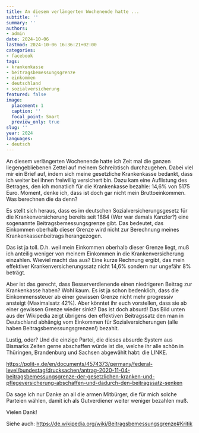 ```yaml
---
title: An diesem verlängerten Wochenende hatte ...
subtitle: ''
summary: ''
authors:
- admin
date: 2024-10-06
lastmod: 2024-10-06 16:36:21+02:00
categories:
- facebook
tags:
- krankenkasse
- beitragsbemessungsgrenze
- einkommen
- deutschland
- sozialversicherung
featured: false
image:
  placement: 1
  caption: ''
  focal_point: Smart
  preview_only: true
slug: ''
year: 2024
languages:
- deutsch
---
```


An diesem verlängerten Wochenende hatte ich Zeit mal die ganzen liegengebliebenen Zettel auf meinem Schreibtisch durchzugehen. Dabei viel mir ein Brief auf, indem sich meine gesetzliche Krankenkasse bedankt, dass ich weiter bei ihnen freiwillig versichert bin. Dazu kam eine Auflistung des Betrages, den ich monatlich für die Krankenkasse bezahle: 14,6% von 5175 Euro. Moment, denke ich, dass ist doch gar nicht mein Bruttoeinkommen. Was berechnen die da denn? 

Es stellt sich heraus, dass es im deutschen Sozialversicherungsgesetz für die Krankenversicherung bereits seit 1884 (Wer war damals Kanzler?) eine sogenannte Beitragsbemessungsgrenze gibt. Das bedeutet, das Einkommen oberhalb dieser Grenze wird nicht zur Berechnung meines Krankenkassenbeitrags herangezogen. 

Das ist ja toll. D.h. weil mein Einkommen oberhalb dieser Grenze liegt, muß ich anteilig weniger von meinem Einkommen in die Krankenversicherung einzahlen. Wieviel macht das aus? Eine kurze Rechnung ergibt, das mein effektiver Krankenversicherungssatz nicht 14,6% sondern nur ungefähr 8% beträgt. 

Aber ist das gerecht, dass Besserverdienende einen niedrigeren Beitrag zur Krankenkasse haben? Wohl kaum. Es ist ja schon bedenklich, dass die Einkommenssteuer ab einer gewissen Grenze nicht mehr progressiv ansteigt (Maximalsatz 42%). Aber könntet ihr euch vorstellen, dass sie ab einer gewissen Grenze wieder sinkt? Das ist doch absurd! Das Bild unten aus der Wikipedia zeigt übrigens den effektiven Beitragssatz den man in Deutschland abhängig vom Einkommen für Sozialversicherungen (alle haben Beitragsbemessungsgrenzen!) bezahlt.

Lustig, oder? Und die einzige Partei, die dieses absurde System aus Bismarks Zeiten gerne abschaffen würde ist die, welche ihr alle schön in Thüringen, Brandenburg und Sachsen abgewählt habt: die LINKE.

https://polit-x.de/en/documents/4574373/germany/federal-level/bundestag/drucksachen/antrag-2020-11-04-beitragsbemessungsgrenze-der-gesetzlichen-kranken-und-pflegeversicherung-abschaffen-und-dadurch-den-beitragssatz-senken

Da sage ich nur Danke an all die armen Mitbürger, die für mich solche Parteien wählen, damit ich als Gutverdiener weiter weniger bezahlen muß.  

Vielen Dank!

Siehe auch: https://de.wikipedia.org/wiki/Beitragsbemessungsgrenze#Kritik